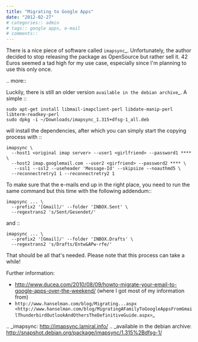```yaml
---
title: "Migrating to Google Apps"
date: "2012-02-27"
# categories:: admin
# tags:: google apps, e-mail
# comments::
---
```


There is a nice piece of software called `imapsync`_. Unfortunately, the author decided to stop releasing the package as OpenSource but rather sell it.  42 Euros seemed a tad high for my use case, especially since I'm planning to use this only once.

.. more::

Luckily, there is still an older version `available in the debian archive`_. A simple ::

    sudo apt-get install libmail-imapclient-perl libdate-manip-perl libterm-readkey-perl
    sudo dpkg -i ~/Downloads/imapsync_1.315+dfsg-1_all.deb 

will install the dependencies, after which you can simply start the copying process with ::

    imapsync \
      --host1 <original imap server> --user1 <girlfriend> --password1 **** \
      --host2 imap.googlemail.com --user2 <girfriend> --password2 **** \
       --ssl1 --ssl2 --useheader 'Message-Id' --skipsize --noauthmd5 \
      --reconnectretry1 1 --reconnectretry2 1

To make sure that the e-mails end up in the right place, you need to run the same command but this time with the following addendum::

    imapsync ... \
      --prefix2 '[Gmail]/' --folder 'INBOX.Sent' \
      --regextrans2 's/Sent/Gesendet/'

and ::

    imapsync ... \
      --prefix2 '[Gmail]/' --folder 'INBOX.Drafts' \
      --regextrans2 's/Drafts/Entw&APw-rfe/'

That should be all that's needed. Please note that this process can take a while!

Further information:

* http://www.ducea.com/2010/08/09/howto-migrate-your-email-to-google-apps-over-the-weekend/ (where I got most of my information from)
* `http://www.hanselman.com/blog/Migrating...aspx <http://www.hanselman.com/blog/MigratingAFamilyToGoogleAppsFromGmailThunderbirdOutlookAndOthersTheDefinitiveGuide.aspx>`_

.. _imapsync: http://imapsync.lamiral.info/
.. _available in the debian archive: http://snapshot.debian.org/package/imapsync/1.315%2Bdfsg-1/


